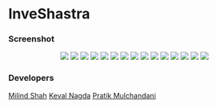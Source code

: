 # InveShastra

### Screenshot
<p align="center">
  <img src="Images/Screenshot_20190303_104925.png"/>
  <img src="Images/Screenshot_20190303_105024.png"/>
  <img src="Images/Screenshot_20190303_105038.png"/>
  <img src="Images/Screenshot_20190303_105055.png"/>
  <img src="Images/Screenshot_20190303_105153.png"/>
  <img src="Images/Screenshot_20190303_105159.png"/>
  <img src="Screenshot_20190303_152048.png"/>
  <img src="Screenshot_20190303_152138.png"/>
  <img src="Screenshot_20190303_152144.png"/>
  <img src="Screenshot_20190303_152144.png"/>
<!--   <img src="Screenshot_20190303_163052.png"/> -->
  <img src="Screenshot_20190303_163103.png"/>
  <img src="Screenshot_20190303_163109.png"/>
  <img src="Screenshot_20190303_163112.png"/>
  <img src="Housing1.png"/>
  <img src="Housing2.png"/>
</p>

### Developers
[Milind Shah](https://github.com/mlndshh)
[Keval Nagda](https://github.com/pumpkinman008)
[Pratik Mulchandani](https://github.com/prtk1910)
